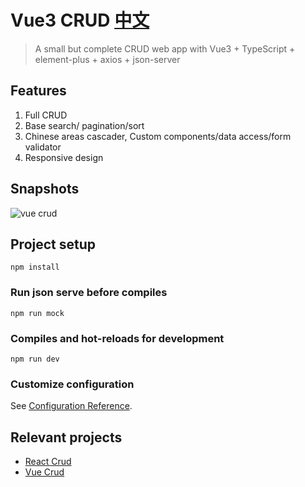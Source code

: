# Vue3 CRUD [中文](https://github.com/51fe/vue3-crud/blob/master/README_zh.md)
> A small but complete CRUD web app with Vue3 + TypeScript + element-plus + axios + json-server

## Features
1. Full CRUD
2. Base search/ pagination/sort
3. Chinese areas cascader, Custom components/data access/form validator
4. Responsive design

## Snapshots
![vue crud](https://www.riafan.com/github/vue-crud.jpg)


## Project setup
```
npm install
```

### Run json serve before compiles
```
npm run mock
```

### Compiles and hot-reloads for development
```
npm run dev
```
### Customize configuration
See [Configuration Reference](https://cli.vuejs.org/config/).

## Relevant projects
- [React Crud](https://github.com/51fe/react-crud)
- [Vue Crud](https://github.com/51fe/vue-crud)
